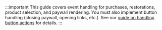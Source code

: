 <!---PaywallAction.md --->

:::important
This guide covers event handling for purchases, restorations, product selection, and paywall rendering. You must also implement button handling (closing paywall, opening links, etc.). See our [guide on handling button actions](https://adapty.io/docs/handle-paywall-actions) for details.
:::